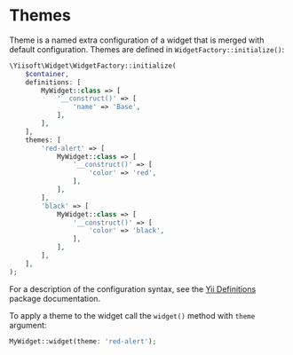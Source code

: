 # Themes

Theme is a named extra configuration of a widget that is merged with default configuration. Themes are defined in
`WidgetFactory::initialize()`:

```php
\Yiisoft\Widget\WidgetFactory::initialize(
    $container,
    definitions: [
        MyWidget::class => [
            '__construct()' => [
                'name' => 'Base',
            ],
        ],
    ],
    themes: [
        'red-alert' => [
            MyWidget::class => [
                '__construct()' => [
                    'color' => 'red',
                ],
            ],
        ],
        'black' => [
            MyWidget::class => [
                '__construct()' => [
                    'color' => 'black',
                ],
            ],
        ],
    ],
);
```

For a description of the configuration syntax, see the
[Yii Definitions](https://github.com/yiisoft/definitions#arraydefinition) package documentation.

To apply a theme to the widget call the `widget()` method with `theme` argument:

```php
MyWidget::widget(theme: 'red-alert');
```
